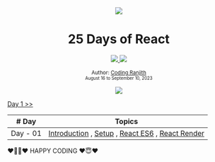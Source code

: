 <div align="center">
<img src="https://i.ibb.co/WxJdF0b/react-logo.png" />
</div>

<div align="center">

  <h1>25 Days of React</h1>
  <a class="header-badge" target="_blank" href="https://www.linkedin.com/in/coding-ranjith-97b6ab238">
  <img src="https://img.shields.io/badge/style--5eba00.svg?label=LinkedIn&logo=linkedin&style=social">
  </a>

  <a class="header-badge" target="_blank" href="https://youtube.com/@coding-ranjith">
  <img src="https://img.shields.io/badge/style--5eba00.svg?label=Youtube&logo=youtube&style=social">
  </a>

<sub>Author: <a href="https://www.linkedin.com/in/coding-ranjith-97b6ab238" target="_blank">Coding Ranjith</a><br>
<small> August 16 to September 10, 2023</small></sub>

</div>

<div align="center">
<img src="https://i.ibb.co/WxJdF0b/react-logo.png" />
</div>



[Day 1 >>]()

| # Day |                                                           Topics                                                            |
| ----- | :-------------------------------------------------------------------------------------------------------------------------: |
| Day - 01 | [Introduction](#introduction) , [Setup](#setup) , [React ES6](#react-es6) , [React Render](#react-render)  |




❤️👨‍💻❤️ HAPPY CODING ❤️😇❤️






